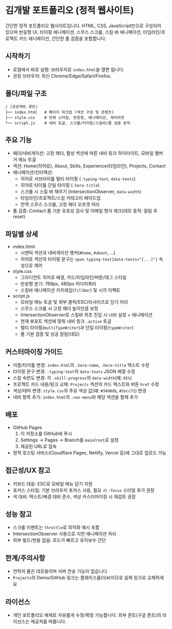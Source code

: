 # 김개발 포트폴리오 (정적 웹사이트)

간단한 정적 포트폴리오 웹사이트입니다. HTML, CSS, JavaScript만으로 구성되어 있으며 반응형 UI, 타이핑 애니메이션, 스무스 스크롤, 스킬 바 애니메이션, 타임라인/프로젝트 카드 애니메이션, 간단한 폼 검증을 포함합니다.

## 시작하기
- 로컬에서 바로 실행: 브라우저로 `index.html`을 열면 됩니다.
- 권장 브라우저: 최신 Chrome/Edge/Safari/Firefox.

## 폴더/파일 구조
```
/ (프로젝트 루트)
├── index.html   # 페이지 마크업 (섹션 구성 및 콘텐츠)
├── style.css    # 전체 스타일, 반응형, 애니메이션, 레이아웃
└── script.js    # 네비 토글, 스크롤/타이핑/스킬바/폼 검증 로직
```

## 주요 기능
- 헤더/네비게이션: 고정 헤더, 활성 섹션에 따른 네비 링크 하이라이트, 모바일 햄버거 메뉴 토글
- 섹션: Home(히어로), About, Skills, Experience(타임라인), Projects, Contact
- 애니메이션/인터랙션:
  - 히어로 서브타이틀 멀티 타이핑 (`.typing-text`, `data-texts`)
  - 히어로 타이틀 단일 타이핑 (`.hero-title`)
  - 스크롤 시 스킬 바 채우기 (IntersectionObserver, `data-width`)
  - 타임라인/프로젝트/스킬 카테고리 페이드업
  - 전역 스무스 스크롤, 고정 헤더 오프셋 처리
- 폼 검증: Contact 폼 기본 유효성 검사 및 이메일 형식 체크(데모 동작: 알림 후 reset)

## 파일별 상세
- index.html
  - 시맨틱 섹션과 내비게이션 앵커(`#home`, `#about`, ...)
  - 히어로 섹션의 타이핑 문구는 `span.typing-text[data-texts="[...]"]` 속성으로 제어
- style.css
  - 그라디언트 히어로 배경, 카드/타임라인/버튼/태그 스타일
  - 반응형 분기: 768px, 480px 미디어쿼리
  - 스킬바 애니메이션 키프레임(`fillBar`) 및 시각 이펙트
- script.js
  - 모바일 메뉴 토글 및 외부 클릭/ESC/리사이즈로 닫기 처리
  - 스무스 스크롤 시 고정 헤더 높이만큼 보정
  - IntersectionObserver로 스킬바 최초 진입 시 너비 설정 + 애니메이션
  - 현재 뷰포트 섹션에 맞춰 내비 링크 `.active` 토글
  - 멀티 타이핑(`multiTypeWriter`)과 단일 타이핑(`typeWriter`)
  - 폼 기본 검증 및 성공 알림(데모)

## 커스터마이징 가이드
- 이름/타이틀 변경: `index.html`의 `.hero-name`, `.hero-title` 텍스트 수정
- 타이핑 문구 변경: `.typing-text`의 `data-texts` JSON 배열 수정
- 스킬 숙련도 변경: 각 `.skill-progress`의 `data-width`(예: `85%`)
- 프로젝트 카드 내용/링크 교체: `Projects` 섹션의 카드 텍스트와 버튼 `href` 수정
- 색상/테마 변경: `style.css`의 주요 색상 값(예: `#3498db`, `#2ecc71`) 변경
- 네비 항목 추가: `index.html`의 `.nav-menu`와 해당 섹션을 함께 추가

## 배포
- GitHub Pages
  1. 이 저장소를 GitHub에 푸시
  2. Settings → Pages → Branch를 `main`/`root`로 설정
  3. 제공된 URL로 접속
- 정적 호스팅 서비스(Cloudflare Pages, Netlify, Vercel 등)에 그대로 업로드 가능

## 접근성/UX 참고
- 키보드 대응: ESC로 모바일 메뉴 닫기 지원
- 포커스 스타일: 기본 브라우저 포커스 사용, 필요 시 `:focus` 스타일 추가 권장
- 색 대비: 텍스트/배경 대비 준수, 색상 커스터마이징 시 재검토 권장

## 성능 참고
- 스크롤 이벤트는 `throttle`로 최적화 예시 포함
- IntersectionObserver 사용으로 지연 애니메이션 처리
- 외부 빌드/번들 없음: 로드가 빠르고 유지보수 간단

## 한계/주의사항
- 연락처 폼은 데모용이며 서버 전송 기능이 없습니다
- `Projects`의 Demo/GitHub 링크는 플레이스홀더(`#`)이므로 실제 링크로 교체하세요

## 라이선스
- 개인 포트폴리오 예제로 자유롭게 수정/확장 가능합니다. 외부 폰트(구글 폰트)의 라이선스는 제공처를 따릅니다.
